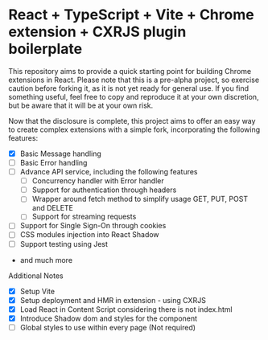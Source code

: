 # React + TypeScript + Vite + Chrome extension + CXRJS plugin boilerplate

This repository aims to provide a quick starting point for building Chrome extensions in React. Please note that this is a pre-alpha project, so exercise caution before forking it, as it is not yet ready for general use. If you find something useful, feel free to copy and reproduce it at your own discretion, but be aware that it will be at your own risk.

Now that the disclosure is complete, this project aims to offer an easy way to create complex extensions with a simple fork, incorporating the following features:

- [x] Basic Message handling
- [ ] Basic Error handling
- [ ] Advance API service, including the following features
  - [ ] Concurrency handler with Error handler
  - [ ] Support for authentication through headers
  - [ ] Wrapper around fetch method to simplify usage GET, PUT, POST and DELETE
  - [ ] Support for streaming requests
- [ ] Support for Single Sign-On through cookies
- [ ] CSS modules injection into React Shadow
- [ ] Support testing using Jest
- and much more

Additional Notes

- [x] Setup Vite
- [x] Setup deployment and HMR in extension - using CXRJS
- [x] Load React in Content Script considering there is not index.html
- [x] Introduce Shadow dom and styles for the component
- [ ] Global styles to use within every page (Not required)

